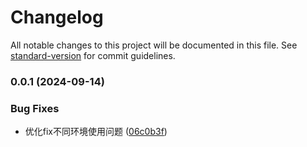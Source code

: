 # Changelog

All notable changes to this project will be documented in this file. See [standard-version](https://github.com/conventional-changelog/standard-version) for commit guidelines.

### 0.0.1 (2024-09-14)


### Bug Fixes

* 优化fix不同环境使用问题 ([06c0b3f](https://github.com/lxjyo/vue-components/commit/06c0b3f277296b782497c3b3e022864c18a354df))
